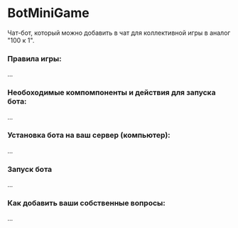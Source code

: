 # BotMiniGame
Чат-бот, который можно добавить в чат для коллективной игры в аналог "100 к 1".

### Правила игры:
...

### Необоходимые компомпоненты и действия для запуска бота:
...

### Установка бота на ваш сервер (компьютер):
...

### Запуск бота
...

### Как добавить ваши собственные вопросы:
...
